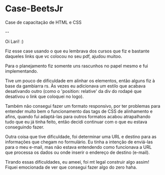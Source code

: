 # Case-BeetsJr
Case de capacitação de HTML e CSS

--

Oi Lari! :)

Fiz esse case usando o que eu lembrava dos cursos que fiz e bastante daqueles links que vc colocou no seu pdf, ajudou muitoo.

Para o planejamento fiz somente uns rascunhos no papel mesmo e fui implementando.

Tive um pouco de dificuldade em alinhar os elementos, então alguns fiz à base da gambiarra rs. Às vezes eu adicionava um estilo que acabava desativando outro (como o 'position: relative' da div do rodapé que desativou o link que coloquei no logo).

Também não consegui fazer um formato responsivo, por ter problemas para entender muito bem o funcionamento das tags de CSS de alinhamento e afins, quando fui adaptá-las para outros formatos acabou atrapalhando tudo que eu já tinha feito, então decidi continuar com o que eu estava conseguindo fazer.

Outra coisa que tive dificuldade, foi determinar uma URL e destino para as informações que chegam no formulário. Eu tinha a intenção de enviá-las para o meu e-mail, mas não estava entendendo como funcionava a URL que processa os dados ou onde inserir o endereço de destino (e-mail).

Tirando essas dificuldades, eu ameei, foi mt legal construir algo assim! Fiquei emocionada de ver que consegui fazer algo do zero haha.
